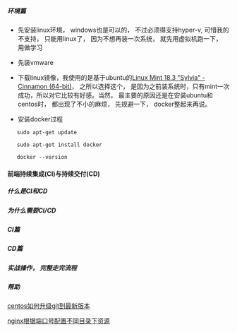 ##### 环境篇

- 先安装linux环境， windows也是可以的， 不过必须得支持hyper-v, 可惜我的不支持， 只能用linux了， 因为不想再装一次系统， 就先用虚拟机跑一下， 用做学习

 - 先装vmware

 - 下载linux镜像，我使用的是基于ubuntu的[Linux Mint 18.3 "Sylvia" - Cinnamon (64-bit)](https://www.linuxmint.com/edition.php?id=246)， 之所以选择这个， 是因为之前装系统时，只有mint一次成功，所以对它比较有好感。当然， 最主要的原因还是在安装ubuntu和centos时， 都出现了不小的麻烦， 先规避一下， docker整起来再说。 
 
 - 安装docker过程

 ```
    sudo apt-get update

    sudo apt-get install docker

    docker --version
 ```

#### 前端持续集成(CI)与持续交付(CD)

##### 什么是CI和CD

##### 为什么需要CI/CD

##### CI篇

##### CD篇

##### 实战操作， 完整走完流程

##### 帮助

[centos如何升级git到最新版本](gitversion.md)

[nginx根据端口号配置不同目录下资源](portsite.md)
